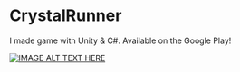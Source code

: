 # CrystalRunner
I made game with Unity &amp; C#. Available on the Google Play!

[![IMAGE ALT TEXT HERE](https://img.youtube.com/vi/YOUTUBE_VIDEO_ID_HERE/0.jpg)](https://www.youtube.com/watch?v=aJgEMZ3B10M)
